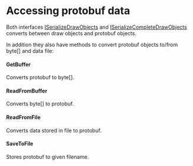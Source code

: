 # Accessing protobuf data

Both interfaces 
[ISerializeDrawObjects](maria_gdk/programming/functionality/drawobjects/serialize/serializedrawobjects)
 and [ISerializeCompleteDrawObjects](maria_gdk/programming/functionality/drawobjects/serialize/serializecompletedrawobjects) converts between draw objects and protobuf objects. 

In addition they also have methods to convert protobuf objects to/from byte[] and data file:

#### GetBuffer

Converts protobuf to byte[].
		
#### ReadFromBuffer

Converts byte[] to protobuf.

#### ReadFromFile

Converts data stored in file to protobuf.

#### SaveToFile

Stores protobuf to given filename.
